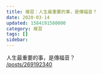 ```yaml
---
title: 複習：人生最重要的事，是傳福音？
date: 2020-03-14
updated: 1584191580000
category: 複習
tags: []
sidebar: 
---
```


<p>人生最重要的事，是傳福音？<br/>
<a href="/posts/269192340" target="_blank">/posts/269192340</a></p>
<p> </p>
